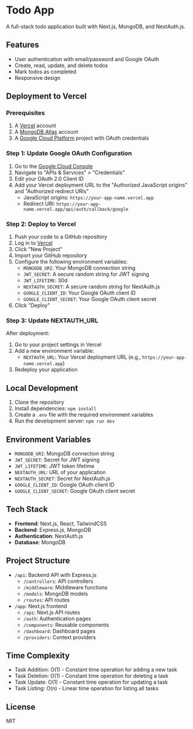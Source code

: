 # Todo App

A full-stack todo application built with Next.js, MongoDB, and NextAuth.js.

## Features

- User authentication with email/password and Google OAuth
- Create, read, update, and delete todos
- Mark todos as completed
- Responsive design

## Deployment to Vercel

### Prerequisites

1. A [Vercel](https://vercel.com) account
2. A [MongoDB Atlas](https://www.mongodb.com/cloud/atlas) account
3. A [Google Cloud Platform](https://console.cloud.google.com) project with OAuth credentials

### Step 1: Update Google OAuth Configuration

1. Go to the [Google Cloud Console](https://console.cloud.google.com)
2. Navigate to "APIs & Services" > "Credentials"
3. Edit your OAuth 2.0 Client ID
4. Add your Vercel deployment URL to the "Authorized JavaScript origins" and "Authorized redirect URIs"
   - JavaScript origins: `https://your-app-name.vercel.app`
   - Redirect URI: `https://your-app-name.vercel.app/api/auth/callback/google`

### Step 2: Deploy to Vercel

1. Push your code to a GitHub repository
2. Log in to [Vercel](https://vercel.com)
3. Click "New Project"
4. Import your GitHub repository
5. Configure the following environment variables:
   - `MONGODB_URI`: Your MongoDB connection string
   - `JWT_SECRET`: A secure random string for JWT signing
   - `JWT_LIFETIME`: 30d
   - `NEXTAUTH_SECRET`: A secure random string for NextAuth.js
   - `GOOGLE_CLIENT_ID`: Your Google OAuth client ID
   - `GOOGLE_CLIENT_SECRET`: Your Google OAuth client secret
6. Click "Deploy"

### Step 3: Update NEXTAUTH_URL

After deployment:

1. Go to your project settings in Vercel
2. Add a new environment variable:
   - `NEXTAUTH_URL`: Your Vercel deployment URL (e.g., `https://your-app-name.vercel.app`)
3. Redeploy your application

## Local Development

1. Clone the repository
2. Install dependencies: `npm install`
3. Create a `.env` file with the required environment variables
4. Run the development server: `npm run dev`

## Environment Variables

- `MONGODB_URI`: MongoDB connection string
- `JWT_SECRET`: Secret for JWT signing
- `JWT_LIFETIME`: JWT token lifetime
- `NEXTAUTH_URL`: URL of your application
- `NEXTAUTH_SECRET`: Secret for NextAuth.js
- `GOOGLE_CLIENT_ID`: Google OAuth client ID
- `GOOGLE_CLIENT_SECRET`: Google OAuth client secret

## Tech Stack

- **Frontend**: Next.js, React, TailwindCSS
- **Backend**: Express.js, MongoDB
- **Authentication**: NextAuth.js
- **Database**: MongoDB

## Project Structure

- `/api`: Backend API with Express.js
  - `/controllers`: API controllers
  - `/middleware`: Middleware functions
  - `/models`: MongoDB models
  - `/routes`: API routes
- `/app`: Next.js frontend
  - `/api`: Next.js API routes
  - `/auth`: Authentication pages
  - `/components`: Reusable components
  - `/dashboard`: Dashboard pages
  - `/providers`: Context providers

## Time Complexity

- Task Addition: O(1) - Constant time operation for adding a new task
- Task Deletion: O(1) - Constant time operation for deleting a task
- Task Update: O(1) - Constant time operation for updating a task
- Task Listing: O(n) - Linear time operation for listing all tasks

## License

MIT 